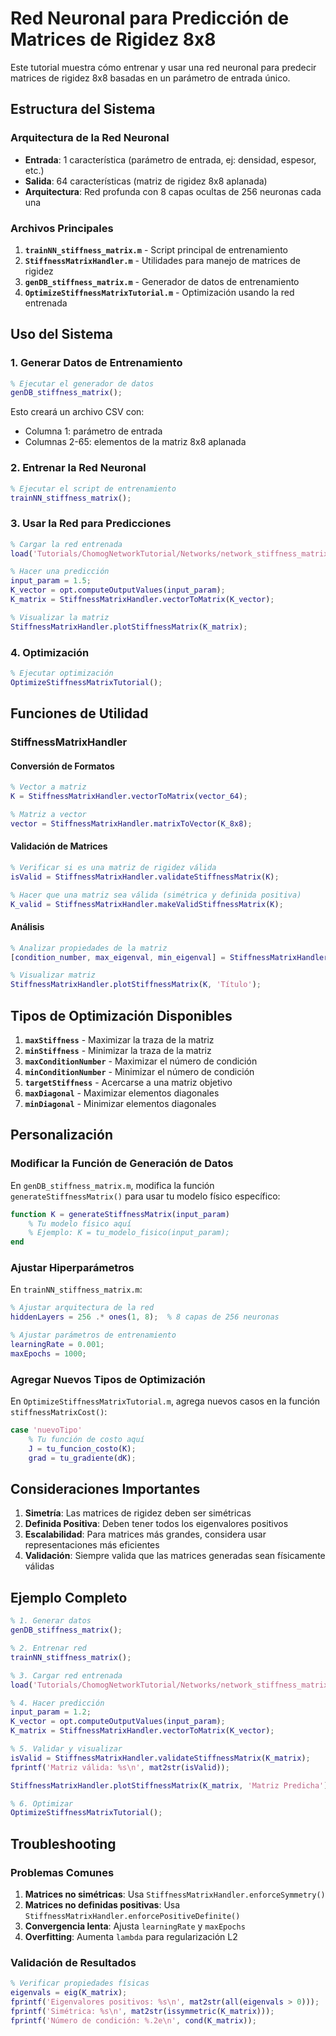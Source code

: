 # Red Neuronal para Predicción de Matrices de Rigidez 8x8

Este tutorial muestra cómo entrenar y usar una red neuronal para predecir matrices de rigidez 8x8 basadas en un parámetro de entrada único.

## Estructura del Sistema

### Arquitectura de la Red Neuronal
- **Entrada**: 1 característica (parámetro de entrada, ej: densidad, espesor, etc.)
- **Salida**: 64 características (matriz de rigidez 8x8 aplanada)
- **Arquitectura**: Red profunda con 8 capas ocultas de 256 neuronas cada una

### Archivos Principales

1. **`trainNN_stiffness_matrix.m`** - Script principal de entrenamiento
2. **`StiffnessMatrixHandler.m`** - Utilidades para manejo de matrices de rigidez
3. **`genDB_stiffness_matrix.m`** - Generador de datos de entrenamiento
4. **`OptimizeStiffnessMatrixTutorial.m`** - Optimización usando la red entrenada

## Uso del Sistema

### 1. Generar Datos de Entrenamiento

```matlab
% Ejecutar el generador de datos
genDB_stiffness_matrix();
```

Esto creará un archivo CSV con:
- Columna 1: parámetro de entrada
- Columnas 2-65: elementos de la matriz 8x8 aplanada

### 2. Entrenar la Red Neuronal

```matlab
% Ejecutar el script de entrenamiento
trainNN_stiffness_matrix();
```

### 3. Usar la Red para Predicciones

```matlab
% Cargar la red entrenada
load('Tutorials/ChomogNetworkTutorial/Networks/network_stiffness_matrix.mat');

% Hacer una predicción
input_param = 1.5;
K_vector = opt.computeOutputValues(input_param);
K_matrix = StiffnessMatrixHandler.vectorToMatrix(K_vector);

% Visualizar la matriz
StiffnessMatrixHandler.plotStiffnessMatrix(K_matrix);
```

### 4. Optimización

```matlab
% Ejecutar optimización
OptimizeStiffnessMatrixTutorial();
```

## Funciones de Utilidad

### StiffnessMatrixHandler

#### Conversión de Formatos
```matlab
% Vector a matriz
K = StiffnessMatrixHandler.vectorToMatrix(vector_64);

% Matriz a vector
vector = StiffnessMatrixHandler.matrixToVector(K_8x8);
```

#### Validación de Matrices
```matlab
% Verificar si es una matriz de rigidez válida
isValid = StiffnessMatrixHandler.validateStiffnessMatrix(K);

% Hacer que una matriz sea válida (simétrica y definida positiva)
K_valid = StiffnessMatrixHandler.makeValidStiffnessMatrix(K);
```

#### Análisis
```matlab
% Analizar propiedades de la matriz
[condition_number, max_eigenval, min_eigenval] = StiffnessMatrixHandler.analyzeMatrix(K);

% Visualizar matriz
StiffnessMatrixHandler.plotStiffnessMatrix(K, 'Título');
```

## Tipos de Optimización Disponibles

1. **`maxStiffness`** - Maximizar la traza de la matriz
2. **`minStiffness`** - Minimizar la traza de la matriz
3. **`maxConditionNumber`** - Maximizar el número de condición
4. **`minConditionNumber`** - Minimizar el número de condición
5. **`targetStiffness`** - Acercarse a una matriz objetivo
6. **`maxDiagonal`** - Maximizar elementos diagonales
7. **`minDiagonal`** - Minimizar elementos diagonales

## Personalización

### Modificar la Función de Generación de Datos

En `genDB_stiffness_matrix.m`, modifica la función `generateStiffnessMatrix()` para usar tu modelo físico específico:

```matlab
function K = generateStiffnessMatrix(input_param)
    % Tu modelo físico aquí
    % Ejemplo: K = tu_modelo_fisico(input_param);
end
```

### Ajustar Hiperparámetros

En `trainNN_stiffness_matrix.m`:

```matlab
% Ajustar arquitectura de la red
hiddenLayers = 256 .* ones(1, 8);  % 8 capas de 256 neuronas

% Ajustar parámetros de entrenamiento
learningRate = 0.001;
maxEpochs = 1000;
```

### Agregar Nuevos Tipos de Optimización

En `OptimizeStiffnessMatrixTutorial.m`, agrega nuevos casos en la función `stiffnessMatrixCost()`:

```matlab
case 'nuevoTipo'
    % Tu función de costo aquí
    J = tu_funcion_costo(K);
    grad = tu_gradiente(dK);
```

## Consideraciones Importantes

1. **Simetría**: Las matrices de rigidez deben ser simétricas
2. **Definida Positiva**: Deben tener todos los eigenvalores positivos
3. **Escalabilidad**: Para matrices más grandes, considera usar representaciones más eficientes
4. **Validación**: Siempre valida que las matrices generadas sean físicamente válidas

## Ejemplo Completo

```matlab
% 1. Generar datos
genDB_stiffness_matrix();

% 2. Entrenar red
trainNN_stiffness_matrix();

% 3. Cargar red entrenada
load('Tutorials/ChomogNetworkTutorial/Networks/network_stiffness_matrix.mat');

% 4. Hacer predicción
input_param = 1.2;
K_vector = opt.computeOutputValues(input_param);
K_matrix = StiffnessMatrixHandler.vectorToMatrix(K_vector);

% 5. Validar y visualizar
isValid = StiffnessMatrixHandler.validateStiffnessMatrix(K_matrix);
fprintf('Matriz válida: %s\n', mat2str(isValid));

StiffnessMatrixHandler.plotStiffnessMatrix(K_matrix, 'Matriz Predicha');

% 6. Optimizar
OptimizeStiffnessMatrixTutorial();
```

## Troubleshooting

### Problemas Comunes

1. **Matrices no simétricas**: Usa `StiffnessMatrixHandler.enforceSymmetry()`
2. **Matrices no definidas positivas**: Usa `StiffnessMatrixHandler.enforcePositiveDefinite()`
3. **Convergencia lenta**: Ajusta `learningRate` y `maxEpochs`
4. **Overfitting**: Aumenta `lambda` para regularización L2

### Validación de Resultados

```matlab
% Verificar propiedades físicas
eigenvals = eig(K_matrix);
fprintf('Eigenvalores positivos: %s\n', mat2str(all(eigenvals > 0)));
fprintf('Simétrica: %s\n', mat2str(issymmetric(K_matrix)));
fprintf('Número de condición: %.2e\n', cond(K_matrix));
```
